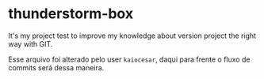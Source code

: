 # thunderstorm-box

It's my project test to improve my knowledge about version project the right way with GIT.

Esse arquivo foi alterado pelo user `kaiocesar`, daqui para frente o fluxo de commits será dessa maneira.
